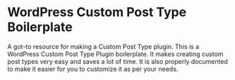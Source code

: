 # WordPress Custom Post Type Boilerplate

A got-to resource for making a Custom Post Type plugin. This is a WordPress Custom Post Type Plugin boilerplate. It makes creating custom post types very easy and saves a lot of time. It is also properly documented to make it easier for you to customize it as per your needs.